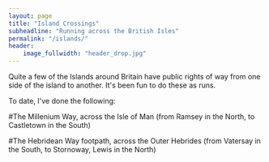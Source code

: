 ```yaml
---
layout: page
title: "Island Crossings"
subheadline: "Running across the British Isles"
permalink: "/islands/"
header:
    image_fullwidth: "header_drop.jpg"
---
```

Quite a few of the Islands around Britain have public rights of way from one side of the island to another. It's been fun to do these as runs.

To date, I've done the following:

#The Millenium Way, across the Isle of Man (from Ramsey in the North, to Castletown in the South)

#The Hebridean Way footpath, across the Outer Hebrides (from Vatersay in the South, to Stornoway, Lewis in the North)

